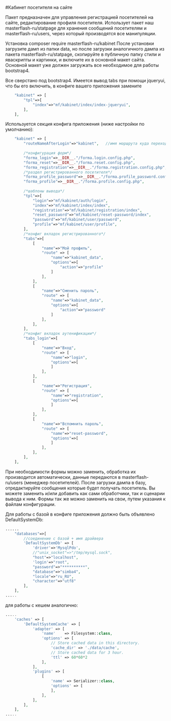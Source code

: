 #Кабинет посетителя на сайте

Пакет предназначен для управления регистрацией посетителей на сайте, редактирование профиля посетителя.
Использует пакет наш masterflash-ru/statpage для хранения сообщений посетителям и masterflash-ru/users, через который производятся все манипуляции.

Установка composer require masterflash-ru/kabinet 
После установки загрузите дамп из папки data, но после загрузки аналогичного дампа из пакета masterflash-ru/statpage, 
скопируйте в публичную папку стили и яваскрипты и картинки, и включите их в основной макет сайта.
Основной макет уже должен загружать все необходимое для работы bootstrap4.

Все сверстано под bootstrap4. Имеется вывод tabs при помощи jqueryui, что бы его включить, в конфиге вашего приложения замените 
```php
    "kabinet" => [
        "tpl"=>[
            "index"=>"mf/kabinet/index/index-jqueryui",
        ],
    ],

```

Используется секция конфига приложения (ниже настройки по умолчанию):
```php
    "kabinet" => [
        "routeNameAfterLogin"=>"kabinet",   //имя маршрута куда переходим после авторизации
        
        /*конфигурация форм*/
        "forma_login"=>__DIR__."/forma.login.config.php",      
        "forma_reset"=>__DIR__."/forma.reset.config.php",
        "forma_registration"=>__DIR__."/forma.registration.config.php",
        /*раздел регистрированного посетителя*/
        "forma_profile_password"=>__DIR__."/forma.profile_password.config.php",
        "forma_profile"=>__DIR__."/forma.profile.config.php",
        
        /*шаблоны вывода*/
        "tpl"=>[
            "login"=>"mf/kabinet/auth/login",
            "index"=>"mf/kabinet/index/index",
            "registration"=>"mf/kabinet/registration/index",
            "reset_password"=>"mf/kabinet/reset-password/index",
            "password"=>"mf/kabinet/user/password",
            "profile"=>"mf/kabinet/user/profile",
        ],
        /*конфиг вкладок регистрированного*/
        "tabs"=>[
            [
                "name"=>"Мой профиль",
                "route" => [
                    "name"=>"kabinet_data",
                    "options"=>[
                        "action"=>"profile"
                    ]
                ],
            ],
            [
                "name"=>"Сменить пароль",
                "route" => [
                    "name"=>"kabinet_data",
                    "options"=>[
                        "action"=>"password"
                    ]
                ],
            ],
        ],
        /*конфиг вкладок аутенификации*/
        "tabs_login"=>[
            [
                "name"=>"Вход",
                "route" => [
                    "name"=>"login",
                    "options"=>[
                    ]
                ],
            ],
            [
                "name"=>"Регистрация",
                "route" => [
                    "name"=>"registration",
                    "options"=>[
                    ]
                ],
            ],
            [
                "name"=>"Вспомнить пароль",
                "route" => [
                    "name"=>"reset-password",
                    "options"=>[
                    ]
                ],
            ],
        ],
    ],
```
При необходимости формы можно заменить, обработка их производится автоматически, данные передаются в masterflash-ru/users (менеджер посетителей).
После загрузки дампа в базу, отредактируйте сообщения которые будет получать посетитель.
Вы можете заменить и/или добавить как сами обработчики, так и сценарии вывода к ним. Формы так же можно заменить на свои, путем указания к файлам конфигурации.

Для работы с базой в конфиге приложения должно быть объявлено DefaultSystemDb:
```php
......
    "databases"=>[
        //соединение с базой + имя драйвера
        'DefaultSystemDb' => [
            'driver'=>'MysqlPdo',
            //"unix_socket"=>"/tmp/mysql.sock",
            "host"=>"localhost",
            'login'=>"root",
            "password"=>"**********",
            "database"=>"simba4",
            "locale"=>"ru_RU",
            "character"=>"utf8"
        ],
    ],
.....
```
для работы с кешем аналогично:
```php
.....
    'caches' => [
        'DefaultSystemCache' => [
            'adapter' => [
                'name'    => Filesystem::class,
                'options' => [
                    // Store cached data in this directory.
                    'cache_dir' => './data/cache',
                    // Store cached data for 3 hour.
                    'ttl' => 60*60*2 
                ],
            ],
            'plugins' => [
                [
                    'name' => Serializer::class,
                    'options' => [
                    ],
                ],
            ],
        ],
    ],
.....
```

